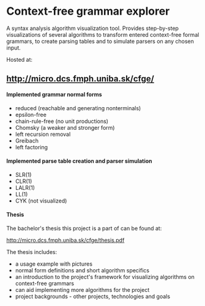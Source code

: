 Context-free grammar explorer
====

A syntax analysis algorithm visualization tool. Provides step-by-step visualizations of several algorithms to transform entered context-free formal grammars, to create parsing tables and to simulate parsers on any chosen input.

Hosted at:
## http://micro.dcs.fmph.uniba.sk/cfge/

#### Implemented grammar normal forms
* reduced (reachable and generating nonterminals)
* epsilon-free
* chain-rule-free (no unit productions)
* Chomsky (a weaker and stronger form)
* left recursion removal
* Greibach
* left factoring

#### Implemented parse table creation and parser simulation
* SLR(1)
* CLR(1)
* LALR(1)
* LL(1)
* CYK (not visualized)

#### Thesis
The bachelor's thesis this project is a part of can be found at:

http://micro.dcs.fmph.uniba.sk/cfge/thesis.pdf

The thesis includes:
* a usage example with pictures
* normal form definitions and short algorithm specifics
* an introduction to the project's framework for visualizing algorithms on context-free grammars
 * can aid implementing more algorithms for the project
* project backgrounds - other projects, technologies and goals
